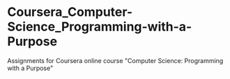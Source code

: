 # Coursera_Computer-Science_Programming-with-a-Purpose

Assignments for Coursera online course "Computer Science: Programming with a Purpose"
